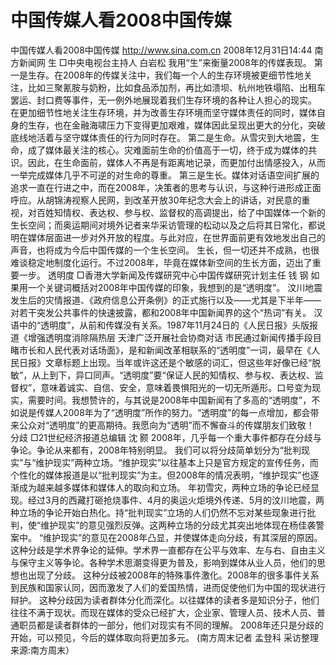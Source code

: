# 中国传媒人看2008中国传媒

中国传媒人看2008中国传媒
http://www.sina.com.cn  2008年12月31日14:44   南方新闻网
生
□中央电视台主持人 白岩松
我用“生”来衡量2008年的传媒表现。
第一是生存。在2008年的传媒关注中，我们每一个人的生存环境被更细节性地关注，比如三聚氰胺与奶粉，比如食品添加剂，再比如溃坝、杭州地铁塌陷、出租车罢运、封口费等事件，无一例外地展现着我们生存环境的各种让人担心的现实。
在更加细节性地关注生存环境，并为改善生存环境而坚守媒体责任的同时，媒体自身的生存，也在金融海啸压力下变得更加艰难，媒体因此呈现出更大的分化，突破底线地活着与坚守媒体责任的行为同时存在。
第二是生命。从雪灾到大地震，生命，成了媒体最关注的核心。灾难面前生命的价值高于一切，终于成为媒体的共识。因此，在生命面前，媒体人不再是有距离地记录，而更加付出情感投入，从而一举完成媒体几乎不可逆的对生命的尊重。
第三是生长。媒体对话语空间扩展的追求一直在行进之中，而在2008年，决策者的思考与认识，与这种行进形成正面呼应。从胡锦涛视察人民网，到改革开放30年纪念大会上的讲话，对民意的重视，对百姓知情权、表达权、参与权、监督权的高调提出，给了中国媒体一个新的生长空间；而奥运期间对境外记者来华采访管理的松动以及之后将其日常化，都说明在媒体层面进一步对外开放的程度。与此对应，在世界面前更有效地发出自己的声音，也将成为今后中国传媒的一个生长空间。
生长，但一切还并不成熟，也很难谈稳定地制度化运行。不过2008年，毕竟在媒体新空间的生长方面，迈出了重要一步。
透明度
□香港大学新闻及传媒研究中心中国传媒研究计划主任 钱 钢
如果用一个关键词概括对2008年中国传媒的印象，我想到的是“透明度”。
汶川地震发生后的灾情报道、《政府信息公开条例》的正式施行以及——尤其是下半年——对若干突发公共事件的快速披露，都和2008年中国新闻界的这个“热词”有关。
汉语中的“透明度”，从前和传媒没有关系。1987年11月24日的《人民日报》头版报道《增强透明度消除隔热层 天津广泛开展社会协商对话 市民通过新闻传播手段目睹市长和人民代表对话场面》，是和新闻改革相联系的“透明度”一词，最早在《人民日报》文章标题上出现。当年或许这还是个敏感的词汇，但这些年好像已经“脱敏”，从上到下，异口同声。“透明度”要“保证人民的知情权、参与权、表达权、监督权”，意味着诚实、自信、安全，意味着畏惧阳光的一切无所遁形。口号变为现实，需要时间。我想赞许的，与其说是2008年中国新闻有了多高的“透明度”，不如说是传媒人2008年为了“透明度”所作的努力。“透明度”的每一点增加，都会带来公众对“透明度”的更高期待。我愿向为“透明”而不懈奋斗的传媒朋友们致敬！
分歧
□21世纪经济报道总编辑 沈 颢
2008年，几乎每一个重大事件都存在分歧与争论。争论从来都有，2008年特别明显。
我们可以将分歧简单划分为“批判现实”与“维护现实”两种立场。“维护现实”以往基本上只是官方规定的宣传任务，而个性化的媒体报道是以“批判现实”为主。但2008年的情况表明，“维护现实”也逐渐成为越来越多媒体和媒体人的取向和立场。
年初雪灾，两种立场的争论已经显现。经过3月的西藏打砸抢烧事件、4月的奥运火炬境外传递、5月的汶川地震，两种立场的争论开始白热化。持“批判现实”立场的人们仍然不忘对某些现象进行批判，使“维护现实”的意见强烈反弹。这两种立场的分歧尤其突出地体现在杨佳袭警案中。
“维护现实”的意见在2008年凸显，并使媒体走向分歧，有其深层的原因。
这种分歧是学术界争论的延伸。学术界一直都存在公平与效率、左与右、自由主义与保守主义等争论。各种学术思潮变得更为普及，影响到媒体从业人员，他们的思想也出现了分歧。
这种分歧被2008年的特殊事件激化。2008年的很多事件关系到民族和国家认同，因而激发了人们的爱国热情，进而促使他们为中国的现状进行辩护。
这种分歧因为读者群体分化而深化。以往媒体的读者多是知识分子，他们往往不满于现状。而现在媒体的受众已经扩大，企业家、管理人员、技术人员、普通职员都是读者群体的一部分，他们对现实有不同的理解。
2008年还只是分歧的开始，可以预见，今后的媒体取向将更加多元。
(南方周末记者 孟登科 采访整理 来源:南方周末）

